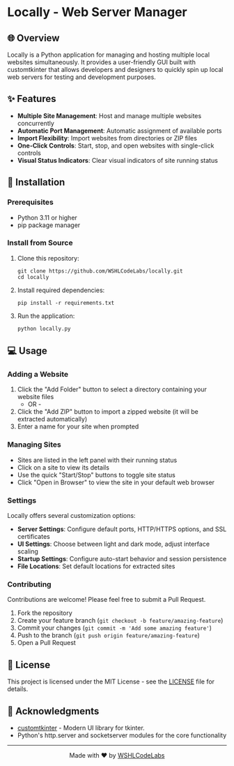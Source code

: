 # Locally - Web Server Manager

## 🌐 Overview

Locally is a Python application for managing and hosting multiple local websites simultaneously. It provides a user-friendly GUI built with customtkinter that allows developers and designers to quickly spin up local web servers for testing and development purposes.

## ✨ Features

- **Multiple Site Management**: Host and manage multiple websites concurrently
- **Automatic Port Management**: Automatic assignment of available ports
- **Import Flexibility**: Import websites from directories or ZIP files
- **One-Click Controls**: Start, stop, and open websites with single-click controls
- **Visual Status Indicators**: Clear visual indicators of site running status

## 🚀 Installation

### Prerequisites

- Python 3.11 or higher
- pip package manager

### Install from Source

1. Clone this repository:
   ```
   git clone https://github.com/WSHLCodeLabs/locally.git
   cd locally
   ```

2. Install required dependencies:
   ```
   pip install -r requirements.txt
   ```

3. Run the application:
   ```
   python locally.py
   ```

## 💻 Usage

### Adding a Website

1. Click the "Add Folder" button to select a directory containing your website files
   - OR -
2. Click the "Add ZIP" button to import a zipped website (it will be extracted automatically)
3. Enter a name for your site when prompted

### Managing Sites

- Sites are listed in the left panel with their running status
- Click on a site to view its details
- Use the quick "Start/Stop" buttons to toggle site status
- Click "Open in Browser" to view the site in your default web browser

### Settings

Locally offers several customization options:

- **Server Settings**: Configure default ports, HTTP/HTTPS options, and SSL certificates
- **UI Settings**: Choose between light and dark mode, adjust interface scaling
- **Startup Settings**: Configure auto-start behavior and session persistence
- **File Locations**: Set default locations for extracted sites

### Contributing

Contributions are welcome! Please feel free to submit a Pull Request.

1. Fork the repository
2. Create your feature branch (`git checkout -b feature/amazing-feature`)
3. Commit your changes (`git commit -m 'Add some amazing feature'`)
4. Push to the branch (`git push origin feature/amazing-feature`)
5. Open a Pull Request

## 📄 License

This project is licensed under the MIT License - see the [LICENSE](LICENSE) file for details.

## 🙏 Acknowledgments

- [customtkinter](https://github.com/TomSchimansky/CustomTkinter) - Modern UI library for tkinter.
- Python's http.server and socketserver modules for the core functionality

---

<p align="center">
  Made with ❤️ by <a href="https://github.com/wshlcodelabs">WSHLCodeLabs</a>
</p>
